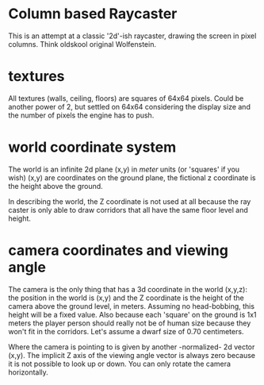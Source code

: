 # Column based Raycaster

This is an attempt at a classic '2d'-ish raycaster, drawing the screen in pixel columns.
Think oldskool original Wolfenstein.

# textures

All textures (walls, ceiling, floors) are squares of 64x64 pixels.
Could be another power of 2, but settled on 64x64 considering the display size and
 the number of pixels the engine has to push.



# world coordinate system

The world is an infinite 2d plane (x,y) in *meter* units (or 'squares' if you wish)
(x,y) are coordinates on the ground plane, the fictional z coordinate
is the height above the ground.

In describing the world, the Z coordinate is not used at all because the ray caster
is only able to draw corridors that all have the same floor level and height.


# camera coordinates and viewing angle

The camera is the only thing that has a 3d coordinate in the world (x,y,z):
the position in the world is (x,y) and the Z coordinate is the height of the camera
above the ground level, in meters.
Assuming no head-bobbing, this height will be a fixed value. 
Also because each 'square' on the ground is 1x1 meters the player person should really
not be of human size because they won't fit in the corridors. Let's assume a dwarf size 
of 0.70 centimeters.

Where the camera is pointing to is given by another -normalized- 2d vector (x,y). 
The implicit Z axis of the viewing angle vector is always zero because
it is not possible to look up or down. You can only rotate the camera horizontally. 

